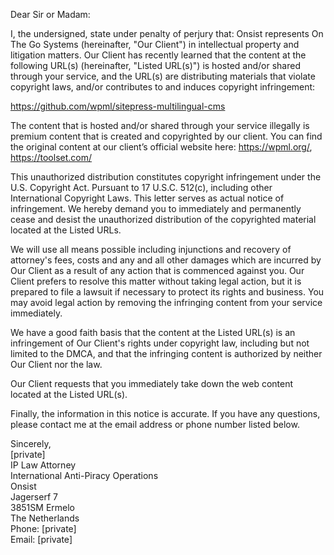 Dear Sir or Madam:

I, the undersigned, state under penalty of perjury that: Onsist represents On The Go Systems (hereinafter, "Our Client") in intellectual property and litigation matters. Our Client has recently learned that the content at the following URL(s) (hereinafter, "Listed URL(s)") is hosted and/or shared through your service, and the URL(s) are distributing materials that violate copyright laws, and/or contributes to and induces copyright infringement:

https://github.com/wpml/sitepress-multilingual-cms  

The content that is hosted and/or shared through your service illegally is premium content that is created and copyrighted by our client. You can find the original content at our client’s official website here: https://wpml.org/, https://toolset.com/

This unauthorized distribution constitutes copyright infringement under the U.S. Copyright Act. Pursuant to 17 U.S.C. 512(c), including other International Copyright Laws. This letter serves as actual notice of infringement. We hereby demand you to immediately and permanently cease and desist the unauthorized distribution of the copyrighted material located at the Listed URLs.

We will use all means possible including injunctions and recovery of attorney's fees, costs and any and all other damages which are incurred by Our Client as a result of any action that is commenced against you. Our Client prefers to resolve this matter without taking legal action, but it is prepared to file a lawsuit if necessary to protect its rights and business. You may avoid legal action by removing the infringing content from your service immediately.

We have a good faith basis that the content at the Listed URL(s) is an infringement of Our Client's rights under copyright law, including but not limited to the DMCA, and that the infringing content is authorized by neither Our Client nor the law.

Our Client requests that you immediately take down the web content located at the Listed URL(s).

Finally, the information in this notice is accurate. If you have any questions, please contact me at the email address or phone number listed below.

Sincerely,  
[private]  
IP Law Attorney  
International Anti-Piracy Operations  
Onsist  
Jagerserf 7  
3851SM Ermelo  
The Netherlands  
Phone: [private]  
Email: [private]
